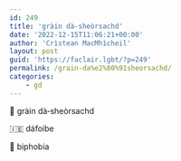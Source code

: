 ```yaml
---
id: 249
title: 'gràin dà‑sheòrsachd'
date: '2022-12-15T11:06:21+00:00'
author: 'Crìstean MacMhìcheil'
layout: post
guid: 'https://faclair.lgbt/?p=249'
permalink: /grain-da%e2%80%91sheorsachd/
categories:
    - gd
---
```


&#x1f3f4;&#xe0067;&#xe0062;&#xe0073;&#xe0063;&#xe0074;&#xe007f; gràin dà‑sheòrsachd

&#x1f1ee;&#x1f1ea; dáfoibe

&#x1f3f4;&#xe0067;&#xe0062;&#xe0065;&#xe006e;&#xe0067;&#xe007f; biphobia
